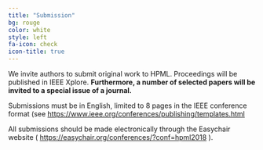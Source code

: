 ```yaml
---
title: "Submission"
bg: rouge
color: white
style: left
fa-icon: check
icon-title: true
---
```


We invite authors to submit original work to HPML. Proceedings will be published in IEEE Xplore. <b>Furthermore, a number of selected papers will be invited to a special issue of a journal.</b>

Submissions must be in English, limited to 8 pages in the IEEE conference format (see <a href="https://www.ieee.org/conferences/publishing/templates.html">https://www.ieee.org/conferences/publishing/templates.html</a>

All submissions should be made electronically through the Easychair website ( <a href="https://easychair.org/conferences/?conf=hpml2018">https://easychair.org/conferences/?conf=hpml2018</a> ). 

